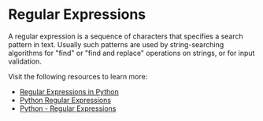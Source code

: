# Regular Expressions

A regular expression is a sequence of characters that specifies a search pattern in text. Usually such patterns are used by string-searching algorithms for "find" or "find and replace" operations on strings, or for input validation.

Visit the following resources to learn more:

- [Regular Expressions in Python](https://docs.python.org/3/library/re.html)
- [Python Regular Expressions](https://developers.google.com/edu/python/regular-expressions)
- [Python - Regular Expressions](https://www.tutorialspoint.com/python/python_reg_expressions.htm)

